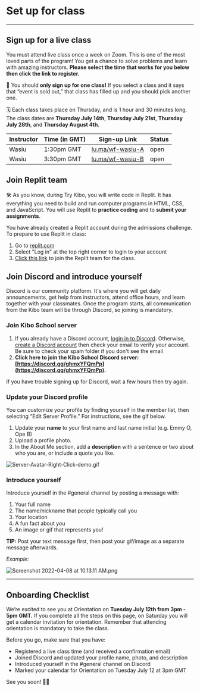 # Set up for class

---

## Sign up for a live class

You must attend live class once a week on Zoom. This is one of the most loved parts of the program! You get a chance to solve problems and learn with amazing instructors. **Please select the time that works for you below then click the link to register.** 

<aside>


📢 You should **only sign up for one class!** If you select a class and it says that “event is sold out,” that class has filled up and you should pick another one.

🗓️ Each class takes place on Thursday, and is 1 hour and 30 minutes long. The class dates are **Thursday July 14th**, **Thursday July 21st**, **Thursday July 28th**, and **Thursday August 4th**.

</aside>

| Instructor | Time (in GMT) | Sign-up Link | Status |
| --- | --- | --- | --- |
| Wasiu | 1:30pm GMT | <a href="https://lu.ma/wf-wasiu-A" target="_blank"> lu.ma/wf-wasiu-A</a> | open |
| Wasiu | 3:30pm GMT | <a href="https://lu.ma/wf-wasiu-B" target="_blank"> lu.ma/wf-wasiu-B</a> | open|


## Join Replit team
<aside>

🛠️ As you know, during Try Kibo, you will write code in Replit. It has everything you need to build and run computer programs in HTML, CSS, and JavaScript. You will use Replit to **practice coding** and to **submit your assignments**.

</aside>

You have already created a Replit account during the admissions challenge. To prepare to use Replit in class:

1. Go to [replit.com](https://replit.com)
2. Select "Log in" at the top right corner to login to your account
3. [Click this link](https://replit.com/teams/join/paxrvpstiwxhfotukkmarthkpaiapjmk-web-foundations-july-2022) to join the Replit team for the class. 

## Join Discord and introduce yourself

Discord is our community platform. It's where you will get daily announcements, get help from instructors, attend office hours, and learn together with your classmates. Once the program starts, all communication from the Kibo team will be through Discord, so joining is mandatory. 

### Join Kibo School server
1. If you already have a Discord account, [login in to Discord](https://discord.com/login). Otherwise, [create a Discord account](https://discord.com/register?redirect_to=%2Flogin) then check your email to verify your account. Be sure to check your spam folder if you don't see the email
2. **Click here to join the Kibo School Discord server: [https://discord.gg/ghmxYFQmPp](https://discord.gg/ghmxYFQmPp).** 

If you have trouble signing up for Discord, wait a few hours then try again. 

### Update your Discord profile

You can customize your profile by finding yourself in the member list, then selecting “Edit Server Profile.” For instructions, see the gif below.

1. Update your **name** to your first name and last name initial (e.g. Emmy O, Ope B)
2. Upload a profile photo.
3. In the About Me section, add a **description** with a sentence or two about who you are, or include a quote you like.

![Server-Avatar-Right-Click-demo.gif](/web-foundations-july-2022/try-kibo-onboarding/server-avatar-right-click-demo.gif)

### Introduce yourself

Introduce yourself in the #general channel by posting a message with:

1. Your full name
2. The name/nickname that people typically call you
3.  Your location
4. A fun fact about you
5. An image or gif that represents you!

**TIP:** Post your text message first, then post your gif/image as a separate message afterwards.

*Example:*

![Screenshot 2022-04-08 at 10.13.11 AM.png](/web-foundations-july-2022/try-kibo-onboarding/screenshot-2022-04-08-at-10.13.11-am.png)

---

## Onboarding Checklist

We’re excited to see you at Orientation on **Tuesday July 12th from 3pm - 5pm GMT.** If you complete all the steps on this page, on Saturday you will get a calendar invitation for orientation. Remember that attending orientation is mandatory to take the class.

Before you go, make sure that you have:

- Registered a live class time (and received a confirmation email)
- Joined Discord and updated your profile name, photo, and description
- Introduced yourself in the #general channel on Discord
- Marked your calendar for Orientation on Tuesday July 12 at 3pm GMT

 See you soon! 🎉🎉
